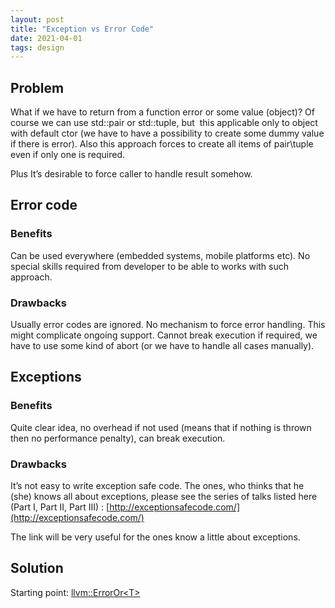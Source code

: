 ```yaml
---
layout: post
title: "Exception vs Error Code"
date: 2021-04-01
tags: design
---
```


## Problem

What if we have to return from a function error or some value (object)?
Of course we can use std::pair or std::tuple, but  this applicable only to object with default ctor (we have to have a possibility to create some dummy value if there is error). Also this approach forces to create all items of pair\tuple even if only one is required.


Plus It’s desirable to force caller to handle result somehow. 

## Error code

### Benefits

Can be used everywhere (embedded systems, mobile platforms etc). No special skills required from developer to be able to works with such approach.
 
### Drawbacks

Usually error codes are ignored. No mechanism to force error handling. This might complicate ongoing support. Cannot break execution if required, we have to use some kind of abort (or we have to handle all cases manually).
 
## Exceptions

### Benefits

Quite clear idea, no overhead if not used (means that if nothing is thrown then no performance penalty), can break execution.
 
### Drawbacks

It’s not easy to write exception safe code. The ones, who thinks that he (she) knows all about exceptions, please see the series of talks listed here (Part I, Part II, Part III) : [http://exceptionsafecode.com/](http://exceptionsafecode.com/)


The link will be very useful for the ones know a little about exceptions.
 
## Solution

Starting point: [llvm::ErrorOr&lt;T&gt;](http://llvm.org/docs/doxygen/html/classllvm_1_1ErrorOr.html)
